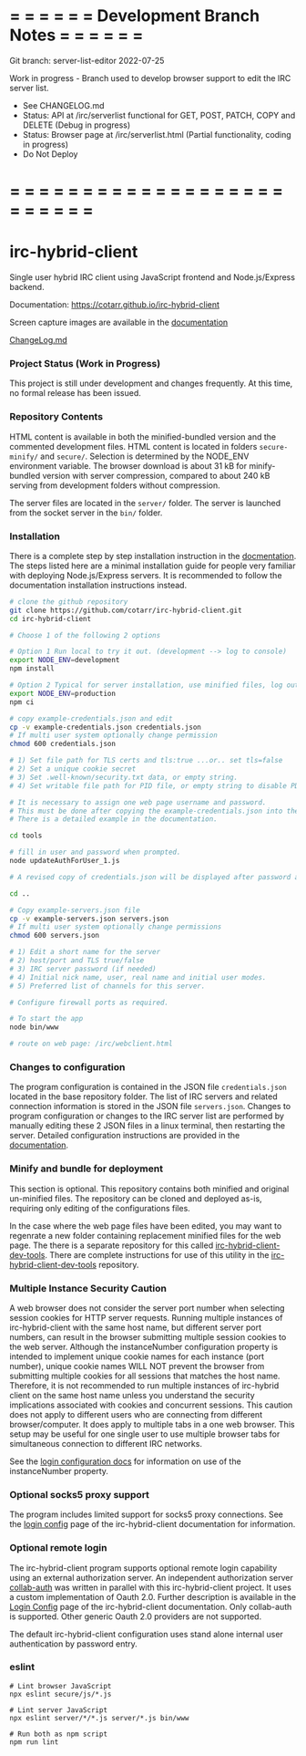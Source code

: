 # = = = = = = Development Branch Notes = = = = = =

Git branch: server-list-editor 2022-07-25

Work in progress - Branch used to develop browser support to edit the IRC server list.

- See CHANGELOG.md
- Status: API at /irc/serverlist functional for GET, POST, PATCH, COPY and DELETE (Debug in progress)
- Status: Browser page at /irc/serverlist.html (Partial functionality, coding in progress)
- Do Not Deploy

# = = = = = = = = = = = = = = = = = = = = = = = = =
# irc-hybrid-client

Single user hybrid IRC client using JavaScript frontend and Node.js/Express backend.

Documentation: https://cotarr.github.io/irc-hybrid-client

Screen capture images are available in the [documentation](https://cotarr.github.io/irc-hybrid-client)

[ChangeLog.md](https://github.com/cotarr/irc-hybrid-client/blob/master/CHANGELOG.md)

### Project Status (Work in Progress)

This project is still under development and changes frequently.
At this time, no formal release has been issued.

### Repository Contents

HTML content is available in both the minified-bundled version and
the commented development files. HTML content is located in folders `secure-minify/` and `secure/`.
Selection is determined by the NODE_ENV environment variable.
The browser download is about 31 kB for minify-bundled version
with server compression, compared to about 240 kB serving
from development folders without compression.

The server files are located in the `server/` folder. The server is launched
from the socket server in the `bin/` folder.

### Installation

There is a complete step by step installation instruction in the
[docmentation](https://cotarr.github.io/irc-hybrid-client).
The steps listed here are a minimal installation guide for
people very familiar with deploying Node.js/Express servers.
It is recommended to follow the documentation installation instructions instead.

```bash
# clone the github repository
git clone https://github.com/cotarr/irc-hybrid-client.git
cd irc-hybrid-client

# Choose 1 of the following 2 options

# Option 1 Run local to try it out. (development --> log to console)
export NODE_ENV=development
npm install

# Option 2 Typical for server installation, use minified files, log output to files.
export NODE_ENV=production
npm ci

# copy example-credentials.json and edit
cp -v example-credentials.json credentials.json
# If multi user system optionally change permission
chmod 600 credentials.json

# 1) Set file path for TLS certs and tls:true ...or.. set tls=false
# 2) Set a unique cookie secret
# 3) Set .well-known/security.txt data, or empty string.
# 4) Set writable file path for PID file, or empty string to disable PDF file.

# It is necessary to assign one web page username and password.
# This must be done after copying the example-credentials.json into the project folder
# There is a detailed example in the documentation.

cd tools

# fill in user and password when prompted.
node updateAuthForUser_1.js

# A revised copy of credentials.json will be displayed after password assignment

cd ..

# Copy example-servers.json file
cp -v example-servers.json servers.json
# If multi user system optionally change permissions
chmod 600 servers.json

# 1) Edit a short name for the server
# 2) host/port and TLS true/false
# 3) IRC server password (if needed)
# 4) Initial nick name, user, real name and initial user modes.
# 5) Preferred list of channels for this server.

# Configure firewall ports as required.

# To start the app
node bin/www

# route on web page: /irc/webclient.html
```

### Changes to configuration

The program configuration is contained in the JSON file `credentials.json`
located in the base repository folder. The list of IRC servers and 
related connection information is stored in the JSON file `servers.json`.
Changes to program configuration or changes to the IRC server list 
are performed by manually editing these 2 JSON files in a linux terminal,
then restarting the server. 
Detailed configuration instructions are provided in the 
[documentation](https://cotarr.github.io/irc-hybrid-client).

### Minify and bundle for deployment

This section is optional. This repository contains both minified and
original un-minified files.
The repository can be cloned and deployed as-is,
requiring only editing of the configurations files.

In the case where the web page files have been edited, you may want
to regenrate a new folder containing replacement minified files for the web page.
The there is a separate repository for this called
[irc-hybrid-client-dev-tools](https://github.com/cotarr/irc-hybrid-client-dev-tools).
There are complete instructions for use of this utility in the
[irc-hybrid-client-dev-tools](https://github.com/cotarr/irc-hybrid-client-dev-tools) repository.

### Multiple Instance Security Caution

A web browser does not consider the server port number when selecting session
cookies for HTTP server requests. Running multiple instances of irc-hybrid-client with the
same host name, but different server port numbers, can result in the browser submitting
multiple session cookies to the web server.
Although the instanceNumber configuration property is intended to implement unique
cookie names for each instance (port number), unique cookie names WILL NOT prevent the browser
from submitting multiple cookies for all sessions that matches the host name.
Therefore, it is not recommended to run multiple instances of irc-hybrid client on
the same host name unless you understand the security implications associated with
cookies and concurrent sessions. This caution does not apply to different users
who are connecting from different browser/computer. It does apply to multiple tabs in
a one web browser. This setup may be useful for one single user to use multiple
browser tabs for simultaneous connection to different IRC networks.

 See the
[login configuration docs](https://cotarr.github.io/irc-hybrid-client/login-config.html)
for information on use of the instanceNumber property.

### Optional socks5 proxy support 

The program includes limited support for socks5 proxy connections. See the
[login config](https://cotarr.github.io/irc-hybrid-client/login-config.html)
page of the irc-hybrid-client documentation for information.

### Optional remote login

The irc-hybrid-client program supports optional remote login capability using an external 
authorization server. An independent authorization server [collab-auth](https://github.com/cotarr/collab-auth)
was written in parallel with this irc-hybrid-client project. 
It uses a custom implementation of Oauth 2.0. 
Further description is available in the 
[Login Config](https://cotarr.github.io/irc-hybrid-client/login-config.html) 
page of the irc-hybrid-client documentation.
Only collab-auth is supported. Other generic Oauth 2.0 providers are not supported.

The default irc-hybrid-client configuration uses stand alone internal user authentication by password entry.

### eslint

```
# Lint browser JavaScript
npx eslint secure/js/*.js

# Lint server JavaScript
npx eslint server/*/*.js server/*.js bin/www

# Run both as npm script
npm run lint
```